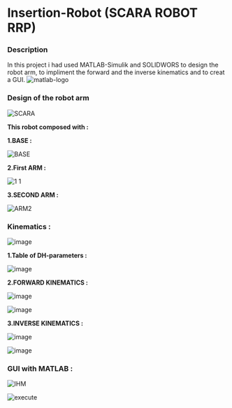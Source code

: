 # Insertion-Robot (SCARA ROBOT RRP)

### **Description**
In this project i had used MATLAB-Simulik and SOLIDWORS to design the robot arm, to impliment the forward and the inverse kinematics and to creat a GUI.
![matlab-logo](https://user-images.githubusercontent.com/39106620/66839852-ff422500-ef5e-11e9-821a-8df84c1305cb.jpg)

### **Design of the robot arm**
  ![SCARA](https://user-images.githubusercontent.com/39106620/66840065-5ea03500-ef5f-11e9-9951-862b55b3f1b0.PNG)

**This robot composed with :**

**1.BASE :**

![BASE](https://user-images.githubusercontent.com/39106620/66840306-bfc80880-ef5f-11e9-899c-87e4c52de2e3.PNG)

**2.First ARM :**

![1 1](https://user-images.githubusercontent.com/39106620/66840499-11709300-ef60-11e9-8db5-5406f2a14126.PNG)

**3.SECOND ARM :**

![ARM2](https://user-images.githubusercontent.com/39106620/66840545-2816ea00-ef60-11e9-94fe-5457117ec577.PNG)

### **Kinematics :**
![image](https://user-images.githubusercontent.com/39106620/66840758-7330fd00-ef60-11e9-8da4-1e9bd6b2fadd.png)

**1.Table of DH-parameters :**

![image](https://user-images.githubusercontent.com/39106620/66840916-b7bc9880-ef60-11e9-82d2-dc73bcf62100.png)

**2.FORWARD KINEMATICS :**

![image](https://user-images.githubusercontent.com/39106620/66841074-079b5f80-ef61-11e9-9285-93b339371ec0.png)

![image](https://user-images.githubusercontent.com/39106620/66841143-239f0100-ef61-11e9-8f0d-18b3af04c285.png)

**3.INVERSE KINEMATICS :**

![image](https://user-images.githubusercontent.com/39106620/66841810-22220880-ef62-11e9-8c88-0f002cc67747.png)

![image](https://user-images.githubusercontent.com/39106620/66841761-13d3ec80-ef62-11e9-847e-3478b3cedf71.png)

### **GUI with MATLAB :**

![IHM](https://user-images.githubusercontent.com/39106620/66841953-5990b500-ef62-11e9-959e-4ac9a2f069a6.PNG)

![execute](https://user-images.githubusercontent.com/39106620/66841961-5c8ba580-ef62-11e9-8345-0d222bba61a3.PNG)
